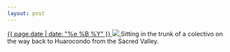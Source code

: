 ```yaml
---
layout: post
---
```


<p>
  <a href="/192">
    <time>{{ page.date | date: "%e %B %Y" }}</time>
    <img src="https://s3.amazonaws.com/life.aaronjgreenberg.com/192.jpg">
  </a>
  Sitting in the trunk of a colectivo on the way back to Huarocondo from the Sacred Valley.
</p>
